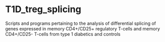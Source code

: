 # T1D_treg_splicing
Scripts and programs pertaining to the analysis of differential splicing of genes expressed  in memory CD4+/CD25+ regulatory T-cells and memory CD4+/CD25- T-cells from type 1 diabetics and controls
